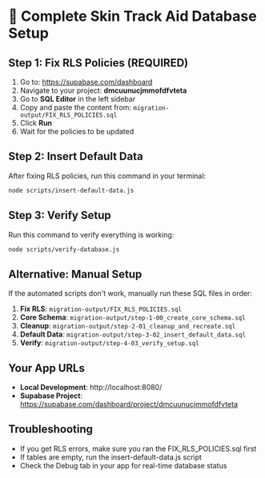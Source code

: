 
# 🚀 Complete Skin Track Aid Database Setup

## Step 1: Fix RLS Policies (REQUIRED)
1. Go to: https://supabase.com/dashboard
2. Navigate to your project: **dmcuunucjmmofdfvteta**
3. Go to **SQL Editor** in the left sidebar
4. Copy and paste the content from: `migration-output/FIX_RLS_POLICIES.sql`
5. Click **Run**
6. Wait for the policies to be updated

## Step 2: Insert Default Data
After fixing RLS policies, run this command in your terminal:
```bash
node scripts/insert-default-data.js
```

## Step 3: Verify Setup
Run this command to verify everything is working:
```bash
node scripts/verify-database.js
```

## Alternative: Manual Setup
If the automated scripts don't work, manually run these SQL files in order:

1. **Fix RLS**: `migration-output/FIX_RLS_POLICIES.sql`
2. **Core Schema**: `migration-output/step-1-00_create_core_schema.sql`
3. **Cleanup**: `migration-output/step-2-01_cleanup_and_recreate.sql`
4. **Default Data**: `migration-output/step-3-02_insert_default_data.sql`
5. **Verify**: `migration-output/step-4-03_verify_setup.sql`

## Your App URLs
- **Local Development**: http://localhost:8080/
- **Supabase Project**: https://supabase.com/dashboard/project/dmcuunucjmmofdfvteta

## Troubleshooting
- If you get RLS errors, make sure you ran the FIX_RLS_POLICIES.sql first
- If tables are empty, run the insert-default-data.js script
- Check the Debug tab in your app for real-time database status
